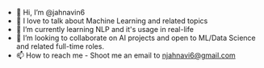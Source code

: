 - 👋 Hi, I’m @jahnavin6
- 👀 I love to talk about Machine Learning and related topics
- 🌱 I’m currently learning NLP and it's usage in real-life
- 💞️ I’m looking to collaborate on AI projects and open to ML/Data Science and related full-time roles.
- 📫 How to reach me - Shoot me an email to njahnavi6@gmail.com

<!---
jahnavin6/jahnavin6 is a ✨ special ✨ repository because its `README.md` (this file) appears on your GitHub profile.
You can click the Preview link to take a look at your changes.
--->
